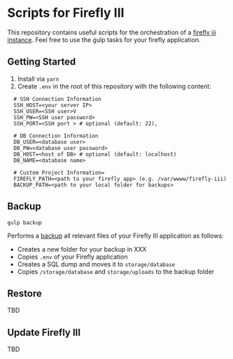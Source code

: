 # Scripts for Firefly III

This repository contains useful scripts for the orchestration of a [firefly iii instance](https://www.firefly-iii.org/).
Feel free to use the gulp tasks for your firefly application.

## Getting Started

1. Install via `yarn`
2. Create `.env` in the root of this repository with the following content:
  ```
    # SSH Connection Information
    SSH_HOST=<your server IP>
    SSH_USER=<SSH user>V
    SSH_PW=<SSH user password>
    SSH_PORT=<SSH port > # optional (default: 22)‚

    # DB Connection Information
    DB_USER=<database user>
    DB_PW=<database user password>
    DB_HOST=<host of DB> # optional (default: localhost)
    DB_NAME=<database name>

    # Custom Project Information=
    FIREFLY_PATH=<path to your firefly app> (e.g. /var/wwww/firefly-iii)
    BACKUP_PATH=<path to your local folder for backups> 
  ```

## Backup

`gulp backup`

Performs a [backup](https://docs.firefly-iii.org/firefly-iii/advanced-installation/backup/) all relevant files of your Firefly III application as follows:

- Creates a new folder for your backup in XXX
- Copies `.env` of your Firefly application
- Creates a SQL dump and moves it to `storage/database`
- Copies `/storage/database` and `storage/uploads` to the backup folder


## Restore

TBD

## Update Firefly III

TBD